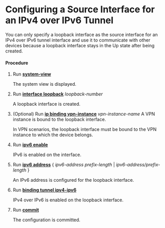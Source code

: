 Configuring a Source Interface for an IPv4 over IPv6 Tunnel
===========================================================

You can only specify a loopback interface as the source interface for an IPv4 over IPv6 tunnel interface and use it to communicate with other devices because a loopback interface stays in the Up state after being created.

#### Procedure

1. Run [**system-view**](cmdqueryname=system-view)
   
   
   
   The system view is displayed.
2. Run [**interface loopback**](cmdqueryname=interface+loopback) *loopback-number*
   
   
   
   A loopback interface is created.
3. (Optional) Run [**ip binding vpn-instance**](cmdqueryname=ip+binding+vpn-instance) *vpn-instance-name* A VPN instance is bound to the loopback interface.
   
   
   
   In VPN scenarios, the loopback interface must be bound to the VPN instance to which the device belongs.
4. Run [**ipv6 enable**](cmdqueryname=ipv6+enable)
   
   
   
   IPv6 is enabled on the interface.
5. Run [**ipv6 address**](cmdqueryname=ipv6+address) { *ipv6-address* *prefix-length* | *ipv6-address/prefix-length* }
   
   
   
   An IPv6 address is configured for the loopback interface.
6. Run [**binding tunnel ipv4-ipv6**](cmdqueryname=binding+tunnel+ipv4-ipv6)
   
   
   
   IPv4 over IPv6 is enabled on the loopback interface.
7. Run [**commit**](cmdqueryname=commit)
   
   
   
   The configuration is committed.